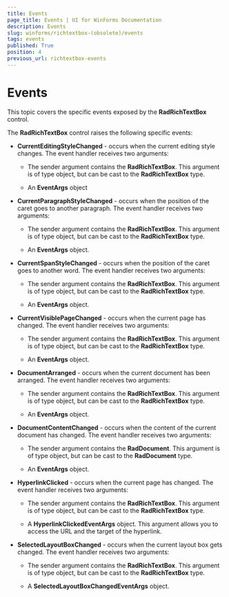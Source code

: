 ```yaml
---
title: Events
page_title: Events | UI for WinForms Documentation
description: Events
slug: winforms/richtextbox-(obsolete)/events
tags: events
published: True
position: 4
previous_url: richtextbox-events
---
```


# Events

This topic covers the specific events exposed by the __RadRichTextBox__ control.

The __RadRichTextBox__ control raises the following specific events:

* __CurrentEditingStyleChanged__ - occurs when the current editing style changes. The event handler receives two arguments:

	* The sender argument contains the __RadRichTextBox__. This argument is of type object, but can be cast to the __RadRichTextBox__ type.

	* An __EventArgs__ object

* __CurrentParagraphStyleChanged__ - occurs when the position of the caret goes to another paragraph. The event handler receives two arguments:

	* The sender argument contains the __RadRichTextBox__. This argument is of type object, but can be cast to the __RadRichTextBox__ type.

	* An __EventArgs__ object.

* __CurrentSpanStyleChanged__ - occurs when the position of the caret goes to another word. The event handler receives two arguments:

    * The sender argument contains the __RadRichTextBox__. This argument is of type object, but can be cast to the __RadRichTextBox__ type.

    * An __EventArgs__ object.

* __CurrentVisiblePageChanged__ - occurs when the current page has changed. The event handler receives two arguments:

    * The sender argument contains the __RadRichTextBox__. This argument is of type object, but can be cast to the __RadRichTextBox__ type.

    * An __EventArgs__ object.

* __DocumentArranged__ - occurs when the current document has been arranged. The event handler receives two arguments:

    * The sender argument contains the __RadRichTextBox__. This argument is of type object, but can be cast to the __RadRichTextBox__ type.

    * An __EventArgs__ object.

* __DocumentContentChanged__ - occurs when the content of the current document has changed. The event handler receives two arguments:

    * The sender argument contains the __RadDocument__. This argument is of type object, but can be cast to the __RadDocument__ type.

    * An __EventArgs__ object.

* __HyperlinkClicked__ - occurs when the current page has changed. The event handler receives two arguments:

    * The sender argument contains the __RadRichTextBox__. This argument is of type object, but can be cast to the __RadRichTextBox__ type.

    * A __HyperlinkClickedEventArgs__ object. This argument allows you to access the URL and the target of the hyperlink.

* __SelectedLayoutBoxChanged__ - occurs when the current layout box gets changed. The event handler receives two arguments:

    * The sender argument contains the __RadRichTextBox__. This argument is of type object, but can be cast to the __RadRichTextBox__ type.

    * A __SelectedLayoutBoxChangedEventArgs__ object.